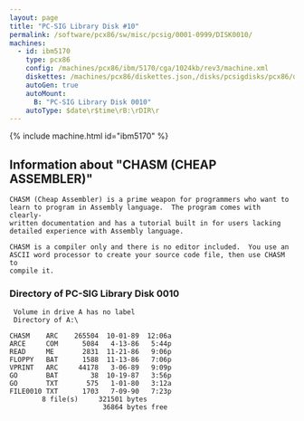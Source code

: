 ```yaml
---
layout: page
title: "PC-SIG Library Disk #10"
permalink: /software/pcx86/sw/misc/pcsig/0001-0999/DISK0010/
machines:
  - id: ibm5170
    type: pcx86
    config: /machines/pcx86/ibm/5170/cga/1024kb/rev3/machine.xml
    diskettes: /machines/pcx86/diskettes.json,/disks/pcsigdisks/pcx86/diskettes.json
    autoGen: true
    autoMount:
      B: "PC-SIG Library Disk 0010"
    autoType: $date\r$time\rB:\rDIR\r
---
```


{% include machine.html id="ibm5170" %}

## Information about "CHASM  (CHEAP ASSEMBLER)"

    CHASM (Cheap Assembler) is a prime weapon for programmers who want to
    learn to program in Assembly language.  The program comes with clearly-
    written documentation and has a tutorial built in for users lacking
    detailed experience with Assembly language.
    
    CHASM is a compiler only and there is no editor included.  You use an
    ASCII word processor to create your source code file, then use CHASM to
    compile it.

### Directory of PC-SIG Library Disk 0010

     Volume in drive A has no label
     Directory of A:\

    CHASM    ARC    265504  10-01-89  12:06a
    ARCE     COM      5084   4-13-86   5:44p
    READ     ME       2831  11-21-86   9:06p
    FLOPPY   BAT      1588  11-13-86   7:06p
    VPRINT   ARC     44178   3-06-89   9:09p
    GO       BAT        38  10-19-87   3:56p
    GO       TXT       575   1-01-80   3:12a
    FILE0010 TXT      1703   7-09-90   7:23p
            8 file(s)     321501 bytes
                           36864 bytes free
